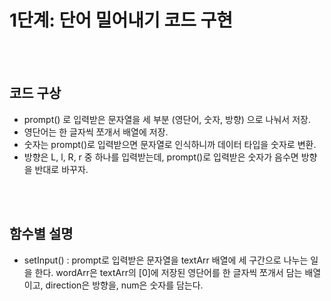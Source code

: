# 1단계: 단어 밀어내기 코드 구현

</br></br>
## 코드 구상
  * prompt() 로 입력받은 문자열을 세 부분 (영단어, 숫자, 방향) 으로 나눠서 저장.
  * 영단어는 한 글자씩 쪼개서 배열에 저장.
  * 숫자는 prompt()로 입력받으면 문자열로 인식하니까 데이터 타입을 숫자로 변환.
  * 방향은 L, l, R, r 중 하나를 입력받는데, prompt()로 입력받은 숫자가 음수면 방향을 반대로 바꾸자.
  
  
  </br></br>
  ## 함수별 설명
   * setInput() : prompt로 입력받은 문자열을 textArr 배열에 세 구간으로 나누는 일을 한다. wordArr은 textArr의 [0]에 저장된 영단어를 한 글자씩 쪼개서 담는 배열이고, direction은 방향을, num은 숫자를 담는다.
